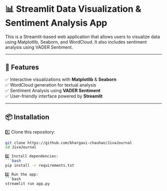 # 📊 Streamlit Data Visualization & Sentiment Analysis App  

This is a Streamlit-based web application that allows users to visualize data using Matplotlib, Seaborn, and WordCloud. It also includes sentiment analysis using VADER Sentiment.

---

## 🚀 Features  

✅ Interactive visualizations with **Matplotlib** & **Seaborn**  
✅ WordCloud generation for textual analysis  
✅ Sentiment Analysis using **VADER Sentiment**  
✅ User-friendly interface powered by **Streamlit**  

---

## 📦 Installation  

1️⃣ Clone this repository: 
```bash
git clone https://github.com/bhargavi-chauhan/JivaJournal
cd JivaJournal

2️⃣ Install dependencies:
```bash
pip install -r requirements.txt

3️⃣ Run the app:
```bash
streamlit run app.py
